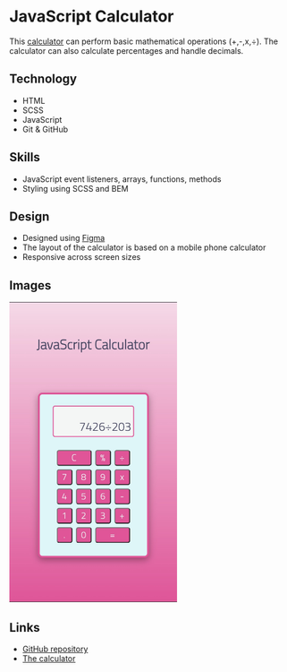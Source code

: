 # JavaScript Calculator
This [calculator](blaisebuckland.github.io/calculator/) can perform basic mathematical operations (+,-,x,÷). The calculator can also calculate percentages and handle decimals.

## Technology
* HTML
* SCSS
* JavaScript
* Git & GitHub

## Skills
* JavaScript event listeners, arrays, functions, methods
* Styling using SCSS and BEM

## Design
* Designed using [Figma](https://www.figma.com/file/B12mt0sk5co4Zn5YlLWDJl/Calculator?node-id=0%3A1)
* The layout of the calculator is based on a mobile phone calculator
* Responsive across screen sizes

## Images
<img src="https://github.com/blaisebuckland/calculator/blob/main/Calculator-image.jpg" alt="calculator-image" width=300>

## Links
* [GitHub repository](https://github.com/blaisebuckland/calculator)
* [The calculator](blaisebuckland.github.io/calculator/)
